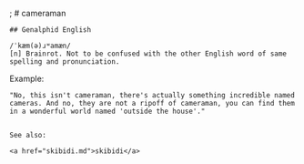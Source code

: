 ;
    # cameraman

    ## Genalphid English

    /ˈkæm(ə)ɹʷamæn/
    [n] Brainrot. Not to be confused with the other English word of same spelling and pronunciation.

Example:

    "No, this isn't cameraman, there's actually something incredible named cameras. And no, they are not a ripoff of cameraman, you can find them in a wonderful world named 'outside the house'."


    See also:

    <a href="skibidi.md">skibidi</a>






